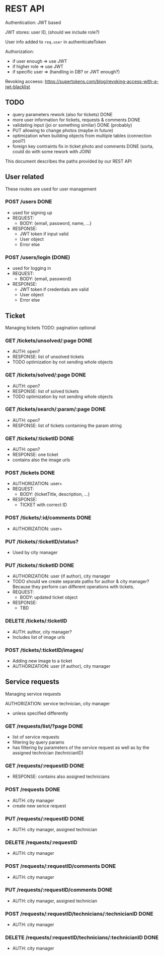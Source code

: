 # REST API

Authentication: JWT based

JWT stores: user ID, (should we include role?)

User info added to `req.user` in authenticateToken 

Authorization:
 - if user enough => use JWT
 - if higher role => use JWT
 - if specific user => (handling in DB? or JWT enough?)

Revoking acceess: https://supertokens.com/blog/revoking-access-with-a-jwt-blacklist

## TODO 
 - query parameters rework (also for tickets) DONE
 - more user information for tickets, requests & comments DONE
 - validating input (joi or something similar) DONE (probably)
 - PUT allowing to change photos (maybe in future)
 - optimization when building objects from multiple tables (connection pool?)
 - foreign key contraints fix in ticket photo and comments DONE (sorta, could do with some rework with JOIN)
  
This document describes the paths provided by our REST API

## User related

These routes are used for user management 

### POST /users DONE
 - used for signing up
 - REQUEST: 
   - BODY: {email, password, name, ...}
 - RESPONSE:
   - JWT token if input valid
   - User object
   - Error else

### POST /users/login (DONE)
 - used for logging in
 - REQUEST: 
   - BODY: {email, password}
 - RESPONSE:
   - JWT token if credentials are valid
   - User object
   - Error else

## Ticket

Managing tickets
TODO: pagination optional

### GET /tickets/unsolved/:page DONE
 - AUTH: open?
 - RESPONSE: list of unsolved tickets
 - TODO optimization by not sending whole objects 
  
### GET /tickets/solved/:page DONE
 - AUTH: open?
 - RESPONSE: list of solved tickets
 - TODO optimization by not sending whole objects 

### GET /tickets/search/:param/:page DONE
 - AUTH: open?
 - RESPONSE: list of tickets containing the param string

### GET /tickets/:ticketID DONE
 - AUTH: open?
 - RESPONSE: one ticket
 - contains also the image urls

### POST /tickets DONE
 - AUTHORIZATION: user+
 - REQUEST:
   - BODY: {ticketTitle, description, ...}
 - RESPONSE:
   - TICKET with correct ID

### POST /tickets/:id/comments DONE
 - AUTHORIZATION: user+

### PUT /tickets/:ticketID/status?
 - Used by city manager


### PUT /tickets/:ticketID DONE
 - AUTHORIZATION: user (if author), city manager
 - TODO should we create separate paths for author & city manager? Because they perform can different operations with tickets.
 - REQUEST:
   - BODY: updated ticket object
 - RESPONSE:
   - TBD

### DELETE /tickets/:ticketID
 - AUTH: author, city manager?
 - Includes list of image urls 

<!-- ### GET /tickets/:ticketID/images/:imageID -->


### POST /tickets/:ticketID/images/
- Adding new image to a ticket
- AUTHORIZATION: user (if author), city manager



## Service requests

Managing service requests

AUTHORIZATION: service technician, city manager
 - unless specified differently 

### GET /requests/list/?page DONE
 - list of service requests
 - filtering by query params
 - has filtering by parameters of the service request as well as by the assigned technician (technicianID)

### GET /requests/:requestID DONE
 - RESPONSE: contains also assigned technicians

### POST /requests DONE
 - AUTH: city manager
 - create new serice request

### PUT /requests/:requestID DONE
 - AUTH: city manager, assigned technician

### DELETE /requests/:requestID
 - AUTH: city manager

### POST /requests/:requestID/comments DONE
 - AUTH: city manager

### PUT /requests/:requestID/comments DONE
 - AUTH: city manager, assigned technician

### POST /requests/:requestID/technicians/:technicianID DONE
 - AUTH: city manager

### DELETE /requests/:requestID/technicians/:technicianID DONE
 - AUTH: city manager